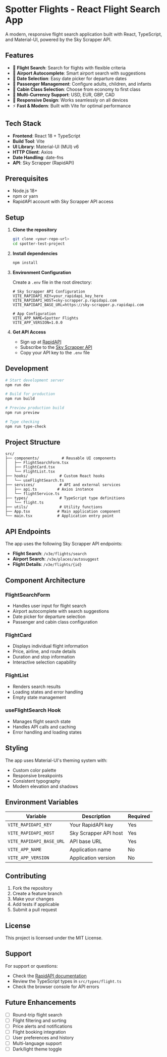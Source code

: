 # Spotter Flights - React Flight Search App

A modern, responsive flight search application built with React, TypeScript, and Material-UI, powered by the Sky Scrapper API.

## Features

- 🛫 **Flight Search**: Search for flights with flexible criteria
- 🏢 **Airport Autocomplete**: Smart airport search with suggestions
- 📅 **Date Selection**: Easy date picker for departure dates
- 👥 **Passenger Management**: Configure adults, children, and infants
- 🎫 **Cabin Class Selection**: Choose from economy to first class
- 💱 **Multi-Currency Support**: USD, EUR, GBP, CAD
- 📱 **Responsive Design**: Works seamlessly on all devices
- ⚡ **Fast & Modern**: Built with Vite for optimal performance

## Tech Stack

- **Frontend**: React 18 + TypeScript
- **Build Tool**: Vite
- **UI Library**: Material-UI (MUI) v6
- **HTTP Client**: Axios
- **Date Handling**: date-fns
- **API**: Sky Scrapper (RapidAPI)

## Prerequisites

- Node.js 18+
- npm or yarn
- RapidAPI account with Sky Scrapper API access

## Setup

1. **Clone the repository**

   ```bash
   git clone <your-repo-url>
   cd spotter-test-project
   ```

2. **Install dependencies**

   ```bash
   npm install
   ```

3. **Environment Configuration**

   Create a `.env` file in the root directory:

   ```env
   # Sky Scrapper API Configuration
   VITE_RAPIDAPI_KEY=your_rapidapi_key_here
   VITE_RAPIDAPI_HOST=sky-scrapper.p.rapidapi.com
   VITE_RAPIDAPI_BASE_URL=https://sky-scrapper.p.rapidapi.com

   # App Configuration
   VITE_APP_NAME=Spotter Flights
   VITE_APP_VERSION=1.0.0
   ```

4. **Get API Access**

   - Sign up at [RapidAPI](https://rapidapi.com)
   - Subscribe to the [Sky Scrapper API](https://rapidapi.com/apiheya/api/sky-scrapper)
   - Copy your API key to the `.env` file

## Development

```bash
# Start development server
npm run dev

# Build for production
npm run build

# Preview production build
npm run preview

# Type checking
npm run type-check
```

## Project Structure

```
src/
├── components/          # Reusable UI components
│   ├── FlightSearchForm.tsx
│   ├── FlightCard.tsx
│   └── FlightList.tsx
├── hooks/              # Custom React hooks
│   └── useFlightSearch.ts
├── services/           # API and external services
│   ├── api.ts         # Axios instance
│   └── flightService.ts
├── types/              # TypeScript type definitions
│   └── flight.ts
├── utils/              # Utility functions
├── App.tsx            # Main application component
└── main.tsx           # Application entry point
```

## API Endpoints

The app uses the following Sky Scrapper API endpoints:

- **Flight Search**: `/v3e/flights/search`
- **Airport Search**: `/v3e/places/autosuggest`
- **Flight Details**: `/v3e/flights/{id}`

## Component Architecture

### FlightSearchForm

- Handles user input for flight search
- Airport autocomplete with search suggestions
- Date picker for departure selection
- Passenger and cabin class configuration

### FlightCard

- Displays individual flight information
- Price, airline, and route details
- Duration and stop information
- Interactive selection capability

### FlightList

- Renders search results
- Loading states and error handling
- Empty state management

### useFlightSearch Hook

- Manages flight search state
- Handles API calls and caching
- Error handling and loading states

## Styling

The app uses Material-UI's theming system with:

- Custom color palette
- Responsive breakpoints
- Consistent typography
- Modern elevation and shadows

## Environment Variables

| Variable                 | Description           | Required |
| ------------------------ | --------------------- | -------- |
| `VITE_RAPIDAPI_KEY`      | Your RapidAPI key     | Yes      |
| `VITE_RAPIDAPI_HOST`     | Sky Scrapper API host | Yes      |
| `VITE_RAPIDAPI_BASE_URL` | API base URL          | Yes      |
| `VITE_APP_NAME`          | Application name      | No       |
| `VITE_APP_VERSION`       | Application version   | No       |

## Contributing

1. Fork the repository
2. Create a feature branch
3. Make your changes
4. Add tests if applicable
5. Submit a pull request

## License

This project is licensed under the MIT License.

## Support

For support or questions:

- Check the [RapidAPI documentation](https://rapidapi.com/apiheya/api/sky-scrapper)
- Review the TypeScript types in `src/types/flight.ts`
- Check the browser console for API errors

## Future Enhancements

- [ ] Round-trip flight search
- [ ] Flight filtering and sorting
- [ ] Price alerts and notifications
- [ ] Flight booking integration
- [ ] User preferences and history
- [ ] Multi-language support
- [ ] Dark/light theme toggle

